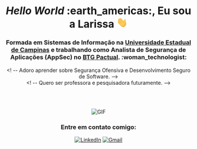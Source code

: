 <h1 align="center"><i>Hello World</i> :earth_americas:, Eu sou a Larissa <img src="https://raw.githubusercontent.com/ABSphreak/ABSphreak/master/gifs/Hi.gif" width="30px" />  </h1>

<div align="center">
<h3> Formada em Sistemas de Informação na <a href="https://www.unicamp.br/unicamp/">Universidade Estadual de Campinas</a> e trabalhando como Analista de Segurança de Aplicações (AppSec) no  <a href="https://www.btgpactual.com/">BTG Pactual</a>. :woman_technologist: <br> </h3>

<! -- Adoro aprender sobre Segurança Ofensiva e Desenvolvimento Seguro de Software. -->
</br>
<! -- Quero ser professora e pesquisadora futuramente. -->

</br>
</br>
</div>

<p align="center"><img alt="GIF" src="https://media.tenor.com/images/7db4eaa3e47272c8e58ee018fc390b7d/tenor.gif" height="400" width="400"/></p>

<div align="center">
<h3>Entre em contato comigo:</h3>
<p>
<a href="https://www.linkedin.com/in/larissa-benevides/" target="_blank"><img alt="LinkedIn" src="https://img.shields.io/badge/linkedin-%230077B5.svg?&style=for-the-badge&logo=linkedin&logoColor=white" /></a> 
<a href="mailto:l200805@dac.unicamp.br" target="_blank"><img alt="Gmail" src="https://img.shields.io/badge/Gmail-D14836?style=for-the-badge&logo=gmail&logoColor=white" /></a> 
</p>
</div>

<br/>



